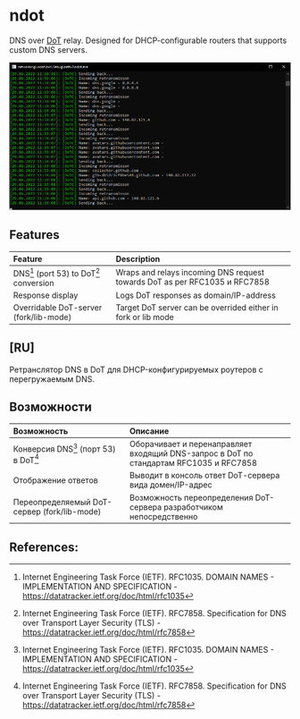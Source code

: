 # ndot

DNS over [DoT](https://en.wikipedia.org/wiki/DNS_over_TLS) relay. Designed for DHCP-configurable routers that supports custom DNS servers.

![](gitm/prev.png)

## Features
 
| Feature | Description |
| :----- | :------ |
| DNS[^1] (port 53) to DoT[^2] conversion | Wraps and relays incoming DNS request towards DoT as per RFC1035 и RFC7858 |
| Response display | Logs DoT responses as domain/IP-address |
| Overridable DoT-server (fork/lib-mode) | Target DoT server can be overrided either in fork or lib mode |

## \[RU\]

Ретранслятор DNS в DoT для DHCP-конфигурируемых роутеров с перегружаемым DNS.

## Возможности
   
| Возможность | Описание |
| :----- | :------ |
| Конверсия DNS[^1] (порт 53) в DoT[^2] | Оборачивает и перенаправляет входящий DNS-запрос в DoT по стандартам RFC1035 и RFC7858 |
| Отображение ответов | Выводит в консоль ответ DoT-cервера вида домен/IP-адрес |
| Переопределяемый DoT-сервер (fork/lib-mode) | Возможность переопределения DoT-сервера разработчиком непосредственно |

## References:

[^1]: Internet Engineering Task Force (IETF). RFC1035. DOMAIN NAMES - IMPLEMENTATION AND SPECIFICATION - https://datatracker.ietf.org/doc/html/rfc1035
[^2]: Internet Engineering Task Force (IETF). RFC7858. Specification for DNS over Transport Layer Security (TLS) - https://datatracker.ietf.org/doc/html/rfc7858
